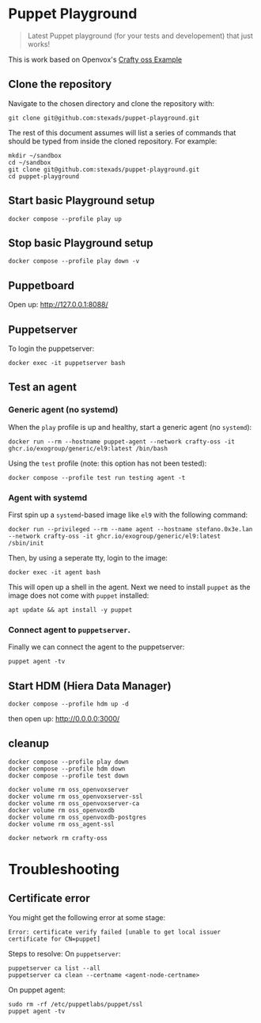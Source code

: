 # Puppet Playground

>Latest Puppet playground (for your tests and developement) that just works!

This is work based on Openvox's [Crafty oss Example](https://github.com/voxpupuli/crafty/tree/main/openvox/oss)


## Clone the repository
Navigate to the chosen directory and clone the repository with:
```shell
git clone git@github.com:stexads/puppet-playground.git
```

The rest of this document assumes will list a series of commands that should
be typed from inside the cloned repository.
For example:
```shell
mkdir ~/sandbox
cd ~/sandbox
git clone git@github.com:stexads/puppet-playground.git
cd puppet-playground
```

## Start basic Playground setup
```shell
docker compose --profile play up
```

## Stop basic Playground setup

```shell
docker compose --profile play down -v
```

## Puppetboard
Open up: <http://127.0.0.1:8088/>

## Puppetserver
To login the puppetserver:
```shell
docker exec -it puppetserver bash
```

## Test an agent

### Generic agent (no systemd)
When the `play` profile is up and healthy, start a generic agent (no `systemd`):
```shell
docker run --rm --hostname puppet-agent --network crafty-oss -it ghcr.io/exogroup/generic/el9:latest /bin/bash
```

Using the `test` profile (note: this option has not been tested):
```shell
docker compose --profile test run testing agent -t
```

### Agent with systemd
First spin up a `systemd`-based image like `el9` with the following command:
```shell
docker run --privileged --rm --name agent --hostname stefano.0x3e.lan --network crafty-oss -it ghcr.io/exogroup/generic/el9:latest /sbin/init
```
Then, by using a seperate tty, login to the image:
```shell
docker exec -it agent bash
```
This will open up a shell in the agent.
Next we need to install `puppet` as the image does not come with `puppet` installed:
```shell
apt update && apt install -y puppet
```

### Connect agent to `puppetserver`.
Finally we can connect the agent to the puppetserver:
```shell
puppet agent -tv
```







## Start HDM (Hiera Data Manager)

```shell
docker compose --profile hdm up -d
```

then open up: <http://0.0.0.0:3000/>

## cleanup

```shell
docker compose --profile play down
docker compose --profile hdm down
docker compose --profile test down

docker volume rm oss_openvoxserver
docker volume rm oss_openvoxserver-ssl
docker volume rm oss_openvoxserver-ca
docker volume rm oss_openvoxdb
docker volume rm oss_openvoxdb-postgres
docker volume rm oss_agent-ssl

docker network rm crafty-oss
```


# Troubleshooting
## Certificate error
You might get the following error at some stage:
```shell
Error: certificate verify failed [unable to get local issuer certificate for CN=puppet]
```

Steps to resolve:
On `puppetserver`:

```shell
puppetserver ca list --all
puppetserver ca clean --certname <agent-node-certname>
```

On puppet agent:
```shell
sudo rm -rf /etc/puppetlabs/puppet/ssl
puppet agent -tv
```
